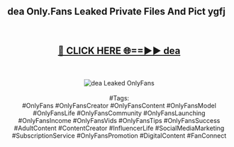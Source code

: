 <h2>dea Only.Fans Leaked Private Files And Pict ygfj</h2>
<br>
<div align="center">
<h2><a href="https://mediafiles.top/dea" rel="nofollow">🔴 CLICK HERE 🌐==►► dea</a></h2>
<br>
<br>
<a href="https://mediafiles.top/dea" rel="nofollow" data-target="animated-image.originalLink"><img src="https://i.ibb.co.com/WyWwxjT/player-gif2.gif" alt="dea Leaked OnlyFans" style="max-width: 100%; display: inline-block;" data-target="animated-image.originalImage"></a>
<br><br>
#Tags:
<br>
#OnlyFans #OnlyFansCreator #OnlyFansContent #OnlyFansModel #OnlyFansLife #OnlyFansCommunity #OnlyFansLaunching #OnlyFansIncome #OnlyFansVids #OnlyFansTips #OnlyFansSuccess #AdultContent #ContentCreator #InfluencerLife #SocialMediaMarketing #SubscriptionService #OnlyFansPromotion #DigitalContent #FanConnect
</div>
<br>